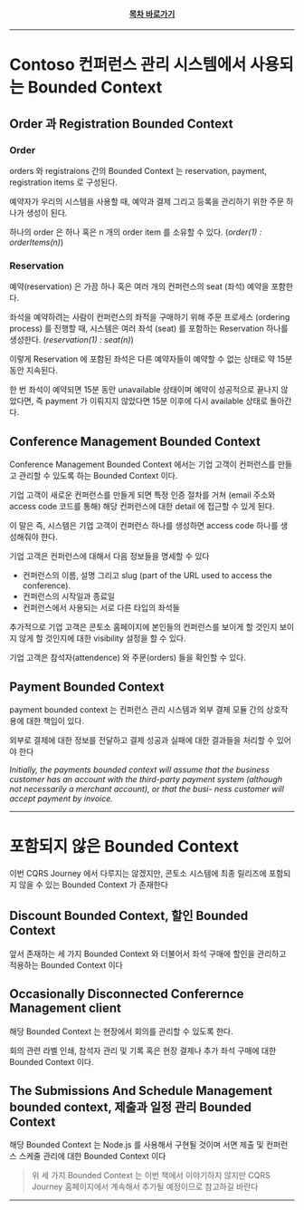 <div align="center">

#### [목차 바로가기](https://github.com/dhslrl321/cqrs-journey-guide-korean/blob/master/Table%20of%20Contents.md)

</div>

---

# Contoso 컨퍼런스 관리 시스템에서 사용되는 Bounded Context

## Order 과 Registration Bounded Context

### Order

orders 와 registraions 간의 Bounded Context 는 reservation, payment, registration items 로 구성된다.

예약자가 우리의 시스템을 사용할 때, 예약과 결제 그리고 등록을 관리하기 위한 주문 하나가 생성이 된다.

하나의 order 은 하나 혹은 n 개의 order item 를 소유할 수 있다. (_order(1) : orderItems(n)_)

### Reservation

예약(reservation) 은 가끔 하나 혹은 여러 개의 컨퍼런스의 seat (좌석) 예약을 포함한다.

좌석을 예약하려는 사람이 컨퍼런스의 좌적을 구매하기 위해 주문 프로세스 (ordering process) 를 진행할 때, 시스템은 여러 좌석 (seat) 를 포함하는 Reservation 하나를 생성한다. (_reservation(1) : seat(n)_)

이렇게 Reservation 에 포함된 좌석은 다른 예약자들이 예약할 수 없는 상태로 약 15분 동안 지속된다.

한 번 좌석이 예약되면 15분 동안 unavailable 상태이며 예약이 성공적으로 끝나지 않았다면, 즉 payment 가 이뤄지지 않았다면 15분 이후에 다시 available 상태로 돌아간다.

## Conference Management Bounded Context

Conference Management Bounded Context 에서는 기업 고객이 컨퍼런스를 만들고 관리할 수 있도록 하는 Bounded Context 이다.

기업 고객이 새로운 컨퍼런스를 만들게 되면 특정 인증 절차를 거쳐 (email 주소와 access code 코드를 통해) 해당 컨퍼런스에 대한 detail 에 접근할 수 있게 된다.

이 말은 즉, 시스템은 기업 고객이 컨퍼런스 하나를 생성하면 access code 하나를 생성해줘야 한다.

기업 고객은 컨퍼런스에 대해서 다음 정보들을 명세할 수 있다

- 컨퍼런스의 이름, 설명 그리고 slug (part of the URL used to access the conference).
- 컨퍼런스의 시작일과 종료일
- 컨퍼런스에서 사용되는 서로 다른 타입의 좌석들

추가적으로 기업 고객은 콘토소 홈페이지에 본인들의 컨퍼런스를 보이게 할 것인지 보이지 않게 할 것인지에 대한 visibility 설정을 할 수 있다.

기업 고객은 참석자(attendence) 와 주문(orders) 들을 확인할 수 있다.

## Payment Bounded Context

payment bounded context 는 컨퍼런스 관리 시스템과 외부 결제 모듈 간의 상호작용에 대한 책임이 있다.

외부로 결제에 대한 정보를 전달하고 결제 성공과 실패에 대한 결과들을 처리할 수 있어야 한다

_Initially, the payments bounded context will assume that the business customer has an account with the third-party payment system (although not necessarily a merchant account), or that the busi- ness customer will accept payment by invoice._

---

# 포함되지 않은 Bounded Context

이번 CQRS Journey 에서 다루지는 않겠지만, 콘토소 시스템에 최종 릴리즈에 포함되지 않을 수 있는 Bounded Context 가 존재한다

## Discount Bounded Context, 할인 Bounded Context

앞서 존재하는 세 가지 Bounded Context 와 더불어서 좌석 구매에 할인을 관리하고 적용하는 Bounded Context 이다

## Occasionally Disconnected Conferernce Management client

해당 Bounded Context 는 현장에서 회의를 관리할 수 있도록 한다.

회의 관련 라벨 인쇄, 참석자 관리 및 기록 혹은 현장 결제나 추가 좌석 구매에 대한 Bounded Context 이다.

## The Submissions And Schedule Management bounded context, 제출과 일정 관리 Bounded Context

해당 Bounded Context 는 Node.js 를 사용해서 구현될 것이며 서면 제출 및 컨퍼런스 스케줄 관리에 대한 Bounded Context 이다

> 위 세 가지 Bounded Context 는 이번 책에서 이야기하지 않지만 CQRS Journey 홈페이지에서 계속해서 추가될 예정이므로 참고하길 바란다

---

